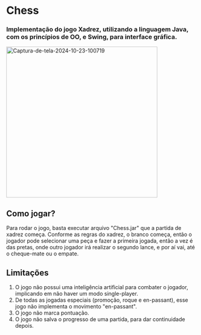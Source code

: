 # Chess

### Implementação do jogo Xadrez, utilizando a linguagem Java, com os princípios de OO, e Swing, para interface gráfica.

<div>
<a href="https://ibb.co/8snYj32"><img src="https://i.ibb.co/4tw1jyM/Captura-de-tela-2024-10-23-100719.png" alt="Captura-de-tela-2024-10-23-100719" border="0" height="400" width="400"/></a>
</div>

## Como jogar?

Para rodar o jogo, basta executar arquivo "Chess.jar" que a partida de xadrez começa. Conforme as regras do xadrez, o branco começa, então o jogador pode selecionar uma peça e fazer a primeira jogada, então a vez é das pretas, onde outro jogador irá realizar o segundo lance, e por aí vai, até o cheque-mate ou o empate.

## Limitações

1. O jogo não possui uma inteligência artificial para combater o jogador, implicando em não haver um modo single-player.
2. De todas as jogadas especiais (promoção, roque e en-passant), esse jogo não implementa o movimento "en-passant".
3. O jogo não marca pontuação.
4. O jogo não salva o progresso de uma partida, para dar continuidade depois.
